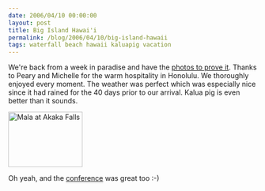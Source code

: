 ```yaml
---
date: 2006/04/10 00:00:00
layout: post
title: Big Island Hawai'i
permalink: /blog/2006/04/10/big-island-hawaii
tags: waterfall beach hawaii kaluapig vacation
---
```


We're back from a week in paradise and have the [photos to prove it](http://kurup.org/photo/album?album_id=61014). Thanks to Peary and Michelle for the warm hospitality in Honolulu. We thoroughly enjoyed every moment. The weather was perfect which was especially nice since it had rained for the 40 days prior to our arrival. Kalua pig is even better than it sounds.

[<img src="http://kurup.org/photo/images/61949" height="112" width="150" alt="Mala at Akaka Falls" />](http://kurup.org/photo/photo?photo_id=61944)

Oh yeah, and the [conference](http://www.cme.ucsf.edu/) was great too :-)
